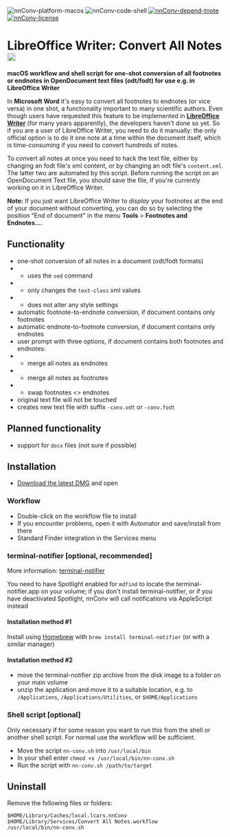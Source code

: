 ![nnConv-platform-macos](https://img.shields.io/badge/platform-macOS-lightgrey.svg)
![nnConv-code-shell](https://img.shields.io/badge/code-shell-yellow.svg)
[![nnConv-depend-tnote](https://img.shields.io/badge/dependency-terminal--notifier%201.7.1-green.svg)](https://github.com/alloy/terminal-notifier)
[![nnConv-license](http://img.shields.io/badge/license-MIT+-blue.svg)](https://github.com/JayBrown/nnConv/blob/master/license.md)

# LibreOffice Writer: Convert All Notes <img src="https://github.com/JayBrown/nnConv/blob/master/img/jb-img.png" height="20px"/>
**macOS workflow and shell script for one-shot conversion of all footnotes or endnotes in OpenDocument text files (odt/fodt) for use e.g. in LibreOffice Writer**

In **Microsoft Word** it's easy to convert all footnotes to endnotes (or vice versa) in one shot, a functionality important to many scientific authors. Even though users have requested this feature to be implemented in [**LibreOffice Writer**](http://www.libreoffice.org) (for many years apparently), the developers haven't done so yet. So if you are a user of LibreOffice Writer, you need to do it manually: the only official option is to do it one note at a time within the document itself, which is time-consuming if you need to convert hundreds of notes.

To convert all notes at once you need to hack the text file, either by changing an fodt file's xml content, or by changing an odt file's `content.xml`. The latter two are automated by this script. Before running the script on an OpenDocument Text file, you should save the file, if you're currently working on it in LibreOffice Writer.

**Note:** If you just want LibreOffice Writer to *display* your footnotes at the end of your document without converting, you can do so by selecting the position "End of document" in the menu **Tools** > **Footnotes and Endnotes…**.

## Functionality
* one-shot conversion of all notes in a document (odt/fodt formats)
* * uses the `sed` command
* * only changes the `text-class` xml values
* * does not alter any style settings
* automatic footnote-to-endnote conversion, if document contains only footnotes
* automatic endnote-to-footnote conversion, if document contains only endnotes
* user prompt with three options, if document contains both footnotes and endnotes:
* * merge all notes as endnotes
* * merge all notes as footnotes
* * swap footnotes <> endnotes
* original text file will not be touched
* creates new text file with suffix `-conv.odt` or `-conv.fodt`

## Planned functionality
* support for `docx` files (not sure if possible)

## Installation
* [Download the latest DMG](https://github.com/JayBrown/nnConv/releases) and open

### Workflow
* Double-click on the workflow file to install
* If you encounter problems, open it with Automator and save/install from there
* Standard Finder integration in the Services menu

### terminal-notifier [optional, recommended]
More information: [terminal-notifier](https://github.com/alloy/terminal-notifier)

You need to have Spotlight enabled for `mdfind` to locate the terminal-notifier.app on your volume; if you don't install terminal-notifier, or if you have deactivated Spotlight, nnConv will call notifications via AppleScript instead

#### Installation method #1
Install using [Homebrew](http://brew.sh) with `brew install terminal-notifier` (or with a similar manager)

#### Installation method #2
* move the terminal-notifier zip archive from the disk image to a folder on your main volume
* unzip the application and move it to a suitable location, e.g. to `/Applications`, `/Applications/Utilities`, or `$HOME/Applications`

### Shell script [optional]
Only necessary if for some reason you want to run this from the shell or another shell script. For normal use the workflow will be sufficient.

* Move the script `nn-conv.sh` into `/usr/local/bin`
* In your shell enter `chmod +x /usr/local/bin/nn-conv.sh`
* Run the script with `nn-conv.sh /path/to/target`

## Uninstall
Remove the following files or folders:

```
$HOME/Library/Caches/local.lcars.nnConv
$HOME/Library/Services/Convert All Notes.workflow
/usr/local/bin/nn-conv.sh
```
